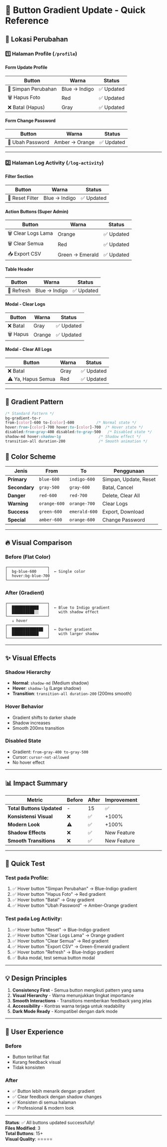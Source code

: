 # 🎨 Button Gradient Update - Quick Reference

## 📍 Lokasi Perubahan

### 1️⃣ Halaman Profile (`/profile`)

#### Form Update Profile
| Button | Warna | Status |
|--------|-------|--------|
| 💾 Simpan Perubahan | Blue → Indigo | ✅ Updated |
| 🗑️ Hapus Foto | Red | ✅ Updated |
| ❌ Batal (Hapus) | Gray | ✅ Updated |

#### Form Change Password
| Button | Warna | Status |
|--------|-------|--------|
| 🔑 Ubah Password | Amber → Orange | ✅ Updated |

---

### 2️⃣ Halaman Log Activity (`/log-activity`)

#### Filter Section
| Button | Warna | Status |
|--------|-------|--------|
| 🔄 Reset Filter | Blue → Indigo | ✅ Updated |

#### Action Buttons (Super Admin)
| Button | Warna | Status |
|--------|-------|--------|
| 🗑️ Clear Logs Lama | Orange | ✅ Updated |
| 🗑️ Clear Semua | Red | ✅ Updated |
| 📥 Export CSV | Green → Emerald | ✅ Updated |

#### Table Header
| Button | Warna | Status |
|--------|-------|--------|
| 🔄 Refresh | Blue → Indigo | ✅ Updated |

#### Modal - Clear Logs
| Button | Warna | Status |
|--------|-------|--------|
| ❌ Batal | Gray | ✅ Updated |
| 🗑️ Hapus | Orange | ✅ Updated |

#### Modal - Clear All Logs
| Button | Warna | Status |
|--------|-------|--------|
| ❌ Batal | Gray | ✅ Updated |
| ⚠️ Ya, Hapus Semua | Red | ✅ Updated |

---

## 🎨 Gradient Pattern

```css
/* Standard Pattern */
bg-gradient-to-r 
from-[color]-600 to-[color]-600          /* Normal state */
hover:from-[color]-700 hover:to-[color]-700  /* Hover state */
disabled:from-gray-400 disabled:to-gray-500   /* Disabled state */
shadow-md hover:shadow-lg                 /* Shadow effect */
transition-all duration-200               /* Smooth animation */
```

## 🎯 Color Scheme

| Jenis | From | To | Penggunaan |
|-------|------|-------|------------|
| **Primary** | `blue-600` | `indigo-600` | Simpan, Update, Reset |
| **Secondary** | `gray-500` | `gray-600` | Batal, Cancel |
| **Danger** | `red-600` | `red-700` | Delete, Clear All |
| **Warning** | `orange-600` | `orange-700` | Clear Logs |
| **Success** | `green-600` | `emerald-600` | Export, Download |
| **Special** | `amber-600` | `orange-600` | Change Password |

---

## 🔥 Visual Comparison

### Before (Flat Color)
```
┌──────────────────┐
│  bg-blue-600     │  ← Single color
│  hover:bg-blue-700
└──────────────────┘
```

### After (Gradient)
```
┌──────────────────┐
│  ████████████    │  ← Blue to Indigo gradient
│  ██████████░░    │    with shadow effect
└──────────────────┘
   ↓ hover
┌──────────────────┐
│  ██████████████  │  ← Darker gradient
│  ████████████    │    with larger shadow
└──────────────────┘
```

---

## ✨ Visual Effects

### Shadow Hierarchy
- **Normal**: `shadow-md` (Medium shadow)
- **Hover**: `shadow-lg` (Large shadow)
- **Transition**: `transition-all duration-200` (200ms smooth)

### Hover Behavior
- Gradient shifts to darker shade
- Shadow increases
- Smooth 200ms transition

### Disabled State
- Gradient: `from-gray-400 to-gray-500`
- Cursor: `cursor-not-allowed`
- No hover effect

---

## 📊 Impact Summary

| Metric | Before | After | Improvement |
|--------|--------|-------|-------------|
| **Total Buttons Updated** | - | 15 | ✅ |
| **Konsistensi Visual** | ❌ | ✅ | +100% |
| **Modern Look** | ⚠️ | ✅ | +100% |
| **Shadow Effects** | ❌ | ✅ | New Feature |
| **Smooth Transitions** | ❌ | ✅ | New Feature |

---

## 🧪 Quick Test

### Test pada Profile:
1. ✅ Hover button "Simpan Perubahan" → Blue-Indigo gradient
2. ✅ Hover button "Hapus Foto" → Red gradient
3. ✅ Hover button "Batal" → Gray gradient
4. ✅ Hover button "Ubah Password" → Amber-Orange gradient

### Test pada Log Activity:
1. ✅ Hover button "Reset" → Blue-Indigo gradient
2. ✅ Hover button "Clear Logs Lama" → Orange gradient
3. ✅ Hover button "Clear Semua" → Red gradient
4. ✅ Hover button "Export CSV" → Green-Emerald gradient
5. ✅ Hover button "Refresh" → Blue-Indigo gradient
6. ✅ Buka modal, test semua button modal

---

## 💡 Design Principles

1. **Consistency First** - Semua button mengikuti pattern yang sama
2. **Visual Hierarchy** - Warna menunjukkan tingkat importance
3. **Smooth Interactions** - Transitions memberikan feedback yang jelas
4. **Accessibility** - Kontras warna terjaga untuk readability
5. **Dark Mode Ready** - Kompatibel dengan dark mode

---

## 🎯 User Experience

### Before
- Button terlihat flat
- Kurang feedback visual
- Tidak konsisten

### After
- ✅ Button lebih menarik dengan gradient
- ✅ Clear feedback dengan shadow changes
- ✅ Konsisten di semua halaman
- ✅ Professional & modern look

---

**Status**: ✅ All buttons updated successfully!  
**Files Modified**: 3  
**Total Buttons**: 15+  
**Visual Quality**: ⭐⭐⭐⭐⭐
